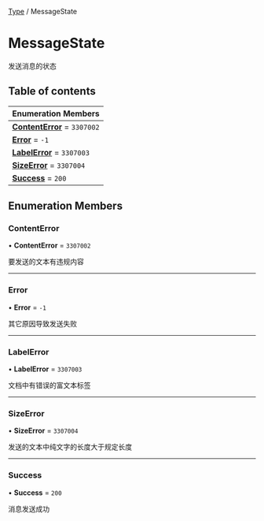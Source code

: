 [Type](../groups/Core.Type.md) / MessageState

# MessageState <Badge type="tip" text="Enumeration" /> <Score text="MessageState" />

发送消息的状态

## Table of contents

| Enumeration Members |
| :-----|
| **[ContentError](mw.MessageState.md#contenterror)** = ``3307002`` <br> |
| **[Error](mw.MessageState.md#error)** = ``-1`` <br> |
| **[LabelError](mw.MessageState.md#labelerror)** = ``3307003`` <br> |
| **[SizeError](mw.MessageState.md#sizeerror)** = ``3307004`` <br> |
| **[Success](mw.MessageState.md#success)** = ``200`` <br> |

## Enumeration Members

### ContentError <Score text="ContentError" /> 

• **ContentError** = ``3307002``

要发送的文本有违规内容

___

### Error <Score text="Error" /> 

• **Error** = ``-1``

其它原因导致发送失败

___

### LabelError <Score text="LabelError" /> 

• **LabelError** = ``3307003``

文档中有错误的富文本标签

___

### SizeError <Score text="SizeError" /> 

• **SizeError** = ``3307004``

发送的文本中纯文字的长度大于规定长度

___

### Success <Score text="Success" /> 

• **Success** = ``200``

消息发送成功
